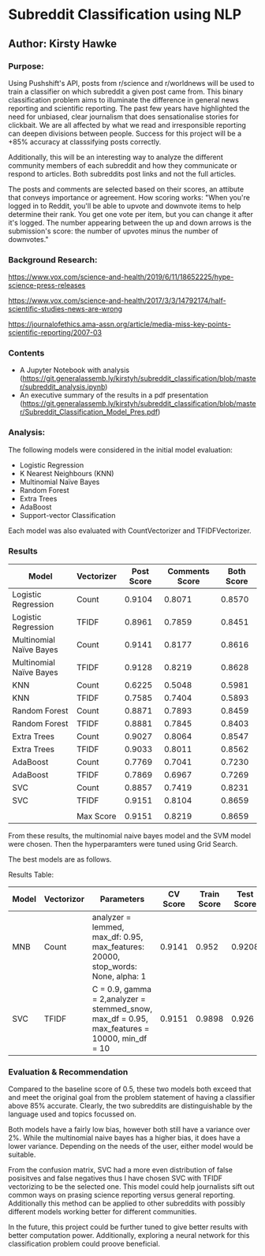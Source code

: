 # Subreddit Classification using NLP
## Author: Kirsty Hawke

### Purpose:
Using Pushshift's API, posts from r/science and r/worldnews will be used to train a classifier on which subreddit a given post came from. This binary classification problem aims to illuminate the difference in general news reporting and scientific reporting. The past few years have highlighted the need for unbiased, clear journalism that does sensationalise stories for clickbait. We are all affected by what we read and irresponsible reporting can deepen divisions between people. Success for this project will be a +85% accuracy at classsifying posts correctly.

Additionally, this will be an interesting way to analyze the different community members of each subreddit and how they communicate or respond to articles. Both subreddits post links and not the full articles.

The posts and comments are selected based on their scores, an attibute that conveys importance or agreement. How scoring works: "When you're logged in to Reddit, you'll be able to upvote and downvote items to help determine their rank. You get one vote per item, but you can change it after it's logged. The number appearing between the up and down arrows is the submission's score: the number of upvotes minus the number of downvotes."

### Background Research:
https://www.vox.com/science-and-health/2019/6/11/18652225/hype-science-press-releases

https://www.vox.com/science-and-health/2017/3/3/14792174/half-scientific-studies-news-are-wrong

https://journalofethics.ama-assn.org/article/media-miss-key-points-scientific-reporting/2007-03


### Contents

- A Jupyter Notebook with analysis (https://git.generalassemb.ly/kirstyh/subreddit_classification/blob/master/subreddit_analysis.ipynb)
- An executive summary of the results in a pdf presentation (https://git.generalassemb.ly/kirstyh/subreddit_classification/blob/master/Subreddit_Classification_Model_Pres.pdf)

### Analysis:

The following models were considered in the initial model evaluation:

* Logistic Regression
* K Nearest Neighbours (KNN)
* Multinomial Naïve Bayes
* Random Forest
* Extra Trees
* AdaBoost
* Support-vector Classification

Each model was also evaluated with CountVectorizer and TFIDFVectorizer. 

### Results

| Model                   | Vectorizer | Post Score | Comments Score | Both Score |
| ----------------------- | ---------- | ---------- | -------------- | ---------- |
| Logistic Regression     | Count      | 0.9104     | 0.8071         | 0.8570     |
| Logistic Regression     | TFIDF      | 0.8961     | 0.7859     | 0.8451         |
| Multinomial Naïve Bayes | Count      | 0.9141     | 0.8177         | 0.8616     |
| Multinomial Naïve Bayes| TFIDF                   | 0.9128     | 0.8219     | 0.8628         |
| KNN                     | Count      | 0.6225     | 0.5048         | 0.5981     |
| KNN                     | TFIDF                   | 0.7585     | 0.7404     | 0.5893         |
| Random Forest           | Count      | 0.8871     | 0.7893         | 0.8459     |
| Random Forest           | TFIDF                   | 0.8881     | 0.7845     | 0.8403         |
| Extra Trees             | Count      | 0.9027     | 0.8064         | 0.8547     |
| Extra Trees             | TFIDF                   | 0.9033     | 0.8011     | 0.8562         |
| AdaBoost                | Count      | 0.7769     | 0.7041         | 0.7230     |
| AdaBoost| TFIDF                   | 0.7869     | 0.6967     | 0.7269         |
| SVC                     | Count      | 0.8857     | 0.7419         | 0.8231     |
| SVC| TFIDF                   | 0.9151     | 0.8104     | 0.8659         |
|                         |            |            |                |            |
|                         | Max Score  | 0.9151     | 0.8219         | 0.8659     |

From these results, the multinomial naive bayes model and the SVM model were chosen. Then the hyperparamters were tuned using Grid Search. 

The best models are as follows.

Results Table:

| Model    | Vectorizor | Parameters | CV Score | Train Score | Test Score | Accuracy |
| -------- | ---------- | ---------- | -------- | ----------- | ---------- | --------- |
| MNB      | Count      | analyzer = lemmed, max_df: 0.95, max_features: 20000, stop_words: None, alpha: 1|0.9141  |  0.952 |  0.9208  | 92.1% |
| SVC | TFIDF   |C = 0.9, gamma = 2,analyzer = stemmed_snow, max_df = 0.95, max_features = 10000, min_df = 10| 0.9151   |  0.9898 | 0.926 | 92.6% |


### Evaluation & Recommendation
Compared to the baseline score of 0.5, these two models both exceed that and meet the original goal from the problem statement of having a classifier above 85% accurate. Clearly, the two subreddits are distinguishable by the language used and topics focussed on. 

Both models have a fairly low bias, however both still have a variance over 2%. While the multinomial naive bayes has a higher bias, it does have a lower variance. Depending on the needs of the user, either model would be suitable.

From the confusion matrix, SVC had a more even distribution of false posisitves and false negatives thus I have chosen SVC with TFIDF vectorizing to be the selected one. This model could help journalists sift out common ways on prasing science reporting versus general reporting. Additionally this method can be applied to other subreddits with possibly different models working better for different communities. 

In the future, this project could be further tuned to give better results with better computation power. Additionally, exploring a neural network for this classification problem could proove beneficial.










